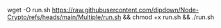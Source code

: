 wget -O run.sh https://raw.githubusercontent.com/dipdown/Node-Crypto/refs/heads/main/Multiple/run.sh && chmod +x run.sh && ./run.sh
